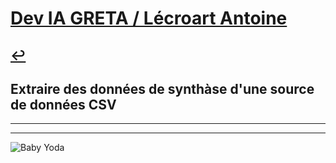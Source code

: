 # [Dev IA GRETA / Lécroart Antoine](https://github.com/Dev-IA-2024/antoine.lecroart)

[↩️](..)
---

## Extraire des données de synthàse d'une source de données CSV

---
---
![Baby Yoda](https://images3.alphacoders.com/110/1108129.jpg)
